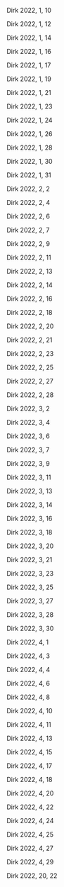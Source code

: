 Dirk 2022, 1, 10


Dirk 2022, 1, 12


Dirk 2022, 1, 14


Dirk 2022, 1, 16


Dirk 2022, 1, 17


Dirk 2022, 1, 19


Dirk 2022, 1, 21


Dirk 2022, 1, 23


Dirk 2022, 1, 24


Dirk 2022, 1, 26


Dirk 2022, 1, 28


Dirk 2022, 1, 30


Dirk 2022, 1, 31


Dirk 2022, 2, 2


Dirk 2022, 2, 4


Dirk 2022, 2, 6


Dirk 2022, 2, 7


Dirk 2022, 2, 9


Dirk 2022, 2, 11


Dirk 2022, 2, 13


Dirk 2022, 2, 14


Dirk 2022, 2, 16


Dirk 2022, 2, 18


Dirk 2022, 2, 20


Dirk 2022, 2, 21


Dirk 2022, 2, 23


Dirk 2022, 2, 25


Dirk 2022, 2, 27


Dirk 2022, 2, 28


Dirk 2022, 3, 2


Dirk 2022, 3, 4


Dirk 2022, 3, 6


Dirk 2022, 3, 7


Dirk 2022, 3, 9


Dirk 2022, 3, 11


Dirk 2022, 3, 13


Dirk 2022, 3, 14


Dirk 2022, 3, 16


Dirk 2022, 3, 18


Dirk 2022, 3, 20


Dirk 2022, 3, 21


Dirk 2022, 3, 23


Dirk 2022, 3, 25


Dirk 2022, 3, 27


Dirk 2022, 3, 28


Dirk 2022, 3, 30


Dirk 2022, 4, 1


Dirk 2022, 4, 3


Dirk 2022, 4, 4


Dirk 2022, 4, 6


Dirk 2022, 4, 8


Dirk 2022, 4, 10


Dirk 2022, 4, 11


Dirk 2022, 4, 13


Dirk 2022, 4, 15


Dirk 2022, 4, 17


Dirk 2022, 4, 18


Dirk 2022, 4, 20


Dirk 2022, 4, 22


Dirk 2022, 4, 24


Dirk 2022, 4, 25


Dirk 2022, 4, 27


Dirk 2022, 4, 29


Dirk 2022, 20, 22



